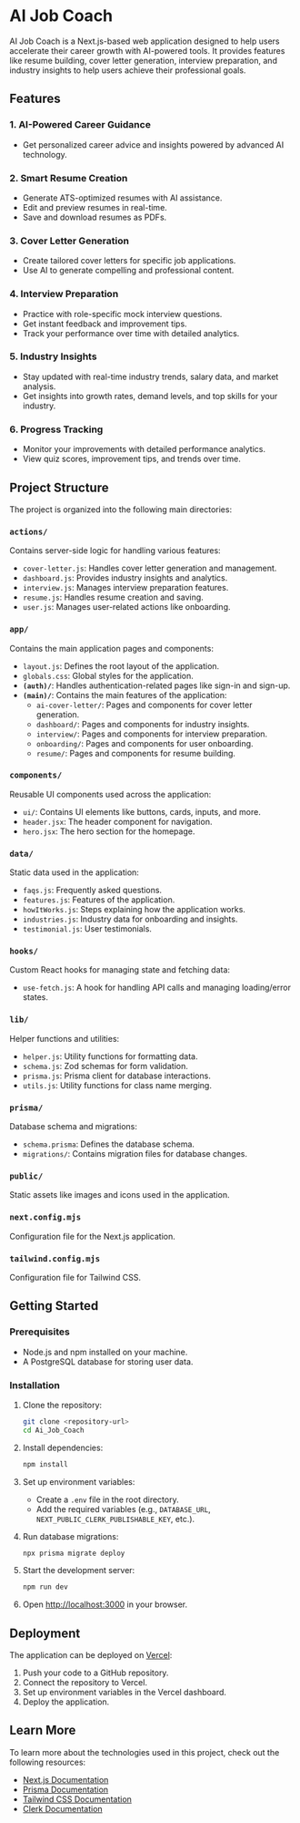 # AI Job Coach

AI Job Coach is a Next.js-based web application designed to help users accelerate their career growth with AI-powered tools. It provides features like resume building, cover letter generation, interview preparation, and industry insights to help users achieve their professional goals.

## Features

### 1. **AI-Powered Career Guidance**
- Get personalized career advice and insights powered by advanced AI technology.

### 2. **Smart Resume Creation**
- Generate ATS-optimized resumes with AI assistance.
- Edit and preview resumes in real-time.
- Save and download resumes as PDFs.

### 3. **Cover Letter Generation**
- Create tailored cover letters for specific job applications.
- Use AI to generate compelling and professional content.

### 4. **Interview Preparation**
- Practice with role-specific mock interview questions.
- Get instant feedback and improvement tips.
- Track your performance over time with detailed analytics.

### 5. **Industry Insights**
- Stay updated with real-time industry trends, salary data, and market analysis.
- Get insights into growth rates, demand levels, and top skills for your industry.

### 6. **Progress Tracking**
- Monitor your improvements with detailed performance analytics.
- View quiz scores, improvement tips, and trends over time.

## Project Structure

The project is organized into the following main directories:

### **`actions/`**
Contains server-side logic for handling various features:
- `cover-letter.js`: Handles cover letter generation and management.
- `dashboard.js`: Provides industry insights and analytics.
- `interview.js`: Manages interview preparation features.
- `resume.js`: Handles resume creation and saving.
- `user.js`: Manages user-related actions like onboarding.

### **`app/`**
Contains the main application pages and components:
- `layout.js`: Defines the root layout of the application.
- `globals.css`: Global styles for the application.
- **`(auth)/`**: Handles authentication-related pages like sign-in and sign-up.
- **`(main)/`**: Contains the main features of the application:
  - `ai-cover-letter/`: Pages and components for cover letter generation.
  - `dashboard/`: Pages and components for industry insights.
  - `interview/`: Pages and components for interview preparation.
  - `onboarding/`: Pages and components for user onboarding.
  - `resume/`: Pages and components for resume building.

### **`components/`**
Reusable UI components used across the application:
- `ui/`: Contains UI elements like buttons, cards, inputs, and more.
- `header.jsx`: The header component for navigation.
- `hero.jsx`: The hero section for the homepage.

### **`data/`**
Static data used in the application:
- `faqs.js`: Frequently asked questions.
- `features.js`: Features of the application.
- `howItWorks.js`: Steps explaining how the application works.
- `industries.js`: Industry data for onboarding and insights.
- `testimonial.js`: User testimonials.

### **`hooks/`**
Custom React hooks for managing state and fetching data:
- `use-fetch.js`: A hook for handling API calls and managing loading/error states.

### **`lib/`**
Helper functions and utilities:
- `helper.js`: Utility functions for formatting data.
- `schema.js`: Zod schemas for form validation.
- `prisma.js`: Prisma client for database interactions.
- `utils.js`: Utility functions for class name merging.

### **`prisma/`**
Database schema and migrations:
- `schema.prisma`: Defines the database schema.
- `migrations/`: Contains migration files for database changes.

### **`public/`**
Static assets like images and icons used in the application.

### **`next.config.mjs`**
Configuration file for the Next.js application.

### **`tailwind.config.mjs`**
Configuration file for Tailwind CSS.

## Getting Started

### Prerequisites
- Node.js and npm installed on your machine.
- A PostgreSQL database for storing user data.

### Installation
1. Clone the repository:
   ```bash
   git clone <repository-url>
   cd Ai_Job_Coach
   ```
2. Install dependencies:
   ```bash
   npm install
   ```
3. Set up environment variables:
   - Create a `.env` file in the root directory.
   - Add the required variables (e.g., `DATABASE_URL`, `NEXT_PUBLIC_CLERK_PUBLISHABLE_KEY`, etc.).

4. Run database migrations:
   ```bash
   npx prisma migrate deploy
   ```

5. Start the development server:
   ```bash
   npm run dev
   ```

6. Open [http://localhost:3000](http://localhost:3000) in your browser.

## Deployment

The application can be deployed on [Vercel](https://vercel.com/):
1. Push your code to a GitHub repository.
2. Connect the repository to Vercel.
3. Set up environment variables in the Vercel dashboard.
4. Deploy the application.

## Learn More

To learn more about the technologies used in this project, check out the following resources:
- [Next.js Documentation](https://nextjs.org/docs)
- [Prisma Documentation](https://www.prisma.io/docs)
- [Tailwind CSS Documentation](https://tailwindcss.com/docs)
- [Clerk Documentation](https://clerk.dev/docs)


